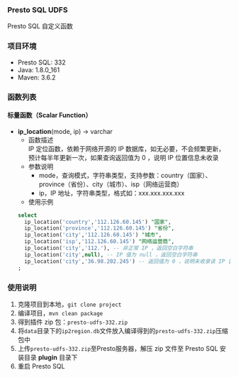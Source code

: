 ### Presto SQL UDFS
Presto SQL 自定义函数    

### 项目环境
- Presto SQL: 332
- Java: 1.8.0_161
- Maven: 3.6.2

### 函数列表
#### 标量函数（Scalar Function）
- **ip_location**(mode, ip) -> varchar    
    - 函数描述    
    IP 定位函数，依赖于网络开源的 IP 数据库，如无必要，不会频繁更新，预计每半年更新一次，如果查询返回值为 0 ，说明 IP 位置信息未收录
    - 参数说明    
        - mode，查询模式，字符串类型，支持参数：country（国家）、province（省份）、city（城市）、isp（网络运营商）    
        - ip，IP 地址，字符串类型，格式如：xxx.xxx.xxx.xxx    
    - 使用示例
    ```sql
    select 
      ip_location('country','112.126.60.145') "国家",
      ip_location('province','112.126.60.145') "省份",
      ip_location('city','112.126.60.145') "城市",
      ip_location('isp','112.126.60.145') "网络运营商",
      ip_location('city','112.'), -- 非正常 IP ，返回空白字符串
      ip_location('city',null), -- IP 值为 null ，返回空白字符串
      ip_location('city','36.98.202.245') -- 返回值为 0 ，说明未收录该 IP 该项位置信息
    ;
    ```

### 使用说明
1. 克隆项目到本地，`git clone project`    
2. 编译项目，`mvn clean package`    
3. 得到插件 zip 包：`presto-udfs-332.zip`    
4. 将`data`目录下的`ip2region.db`文件放入编译得到的`presto-udfs-332.zip`压缩包中    
5. 上传`presto-udfs-332.zip`至Presto服务器，解压 zip 文件至 Presto SQL 安装目录 **plugin** 目录下    
6. 重启 Presto SQL    